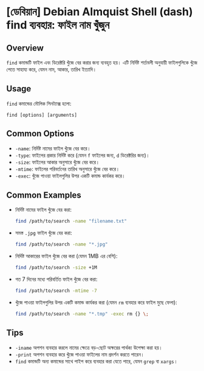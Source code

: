# [ডেবিয়ান] Debian Almquist Shell (dash) find ব্যবহার: ফাইল নাম খুঁজুন

## Overview
`find` কমান্ডটি ফাইল এবং ডিরেক্টরি খুঁজে বের করার জন্য ব্যবহৃত হয়। এটি নির্দিষ্ট শর্তাবলী অনুযায়ী ফাইলগুলিকে খুঁজে পেতে সাহায্য করে, যেমন নাম, আকার, তারিখ ইত্যাদি।

## Usage
`find` কমান্ডের মৌলিক সিনট্যাক্স হলো:

```
find [options] [arguments]
```

## Common Options
- `-name`: নির্দিষ্ট নামের ফাইল খুঁজে বের করে।
- `-type`: ফাইলের প্রকার নির্দিষ্ট করে (যেমন `f` ফাইলের জন্য, `d` ডিরেক্টরির জন্য)।
- `-size`: ফাইলের আকার অনুসারে খুঁজে বের করে।
- `-mtime`: ফাইলের পরিবর্তনের তারিখ অনুসারে খুঁজে বের করে।
- `-exec`: খুঁজে পাওয়া ফাইলগুলির উপর একটি কমান্ড কার্যকর করে।

## Common Examples
- নির্দিষ্ট নামের ফাইল খুঁজে বের করা:
  ```bash
  find /path/to/search -name "filename.txt"
  ```

- সমস্ত `.jpg` ফাইল খুঁজে বের করা:
  ```bash
  find /path/to/search -name "*.jpg"
  ```

- নির্দিষ্ট আকারের ফাইল খুঁজে বের করা (যেমন 1MB এর বেশি):
  ```bash
  find /path/to/search -size +1M
  ```

- গত 7 দিনের মধ্যে পরিবর্তিত ফাইল খুঁজে বের করা:
  ```bash
  find /path/to/search -mtime -7
  ```

- খুঁজে পাওয়া ফাইলগুলির উপর একটি কমান্ড কার্যকর করা (যেমন `rm` ব্যবহার করে ফাইল মুছে ফেলা):
  ```bash
  find /path/to/search -name "*.tmp" -exec rm {} \;
  ```

## Tips
- `-iname` অপশন ব্যবহার করলে নামের ক্ষেত্রে বড়-ছোট অক্ষরের পার্থক্য উপেক্ষা করা হয়।
- `-print` অপশন ব্যবহার করে খুঁজে পাওয়া ফাইলের নাম প্রদর্শন করতে পারেন।
- `find` কমান্ডটি অন্য কমান্ডের সাথে পাইপ করে ব্যবহার করা যেতে পারে, যেমন `grep` বা `xargs`।